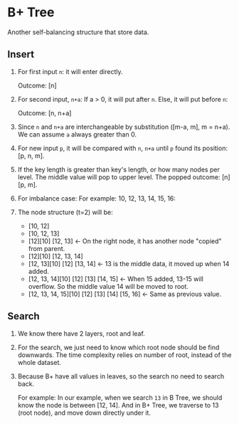 # B+ Tree

Another self-balancing structure that store data.

## Insert
1. For first input `n`: it will enter directly.

   Outcome: [n]
2. For second input, `n+a`:
   If a > 0, it will put after `n`. Else, it will put before `n`:

   Outcome: [n, n+a]
3. Since `n` and `n+a` are interchangeable by substitution ([m-a, m], m = n+a). We can assume `a` always greater than 0.
4. For new input `p`, it will be compared with `n`, `n+a` until `p` found its position: [p, n, m].
5. If the key length is greater than key's length, or how many nodes per level. The middle value will pop to upper level. The popped outcome: [n][p, m].
6. For imbalance case: For example: 10, 12, 13, 14, 15, 16:
7. The node structure (t=2) will be:

    - [10, 12]
    - [10, 12, 13]
    - [12][10] [12, 13] <- On the right node, it has another node "copied" from parent.
    - [12][10] [12, 13, 14]
    - [12, 13][10] [12] [13, 14] <- 13 is the middle data, it moved up when 14 added. 
    - [12, 13, 14][10] [12] [13] [14, 15] <- When 15 added, 13-15 will overflow. So the middle value 14 will be moved to root.
    - [12, 13, 14, 15][10] [12] [13] [14] [15, 16] <- Same as previous value.

## Search
1. We know there have 2 layers, root and leaf.
2. For the search, we just need to know which root node should be find downwards. The time complexity relies on number of root, instead of the whole dataset.
3. Because B+ have all values in leaves, so the search no need to search back.
    
    For example: In our example, when we search `13` in B Tree, we should know the node is between [12, 14]. And in B+ Tree, we traverse to 13 (root node), and move down directly under it.